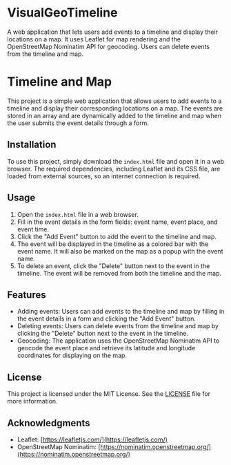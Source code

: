 # VisualGeoTimeline
A web application that lets users add events to a timeline and display their locations on a map. It uses Leaflet for map rendering and the OpenStreetMap Nominatim API for geocoding. Users can delete events from the timeline and map.


# Timeline and Map

This project is a simple web application that allows users to add events to a timeline and display their corresponding locations on a map. The events are stored in an array and are dynamically added to the timeline and map when the user submits the event details through a form.

## Installation

To use this project, simply download the `index.html` file and open it in a web browser. The required dependencies, including Leaflet and its CSS file, are loaded from external sources, so an internet connection is required.

## Usage

1. Open the `index.html` file in a web browser.
2. Fill in the event details in the form fields: event name, event place, and event time.
3. Click the "Add Event" button to add the event to the timeline and map.
4. The event will be displayed in the timeline as a colored bar with the event name. It will also be marked on the map as a popup with the event name.
5. To delete an event, click the "Delete" button next to the event in the timeline. The event will be removed from both the timeline and the map.

## Features

- Adding events: Users can add events to the timeline and map by filling in the event details in a form and clicking the "Add Event" button.
- Deleting events: Users can delete events from the timeline and map by clicking the "Delete" button next to the event in the timeline.
- Geocoding: The application uses the OpenStreetMap Nominatim API to geocode the event place and retrieve its latitude and longitude coordinates for displaying on the map.

## License

This project is licensed under the MIT License. See the [LICENSE](LICENSE) file for more information.

## Acknowledgments

- Leaflet: [https://leafletjs.com/](https://leafletjs.com/)
- OpenStreetMap Nominatim: [https://nominatim.openstreetmap.org/](https://nominatim.openstreetmap.org/)
